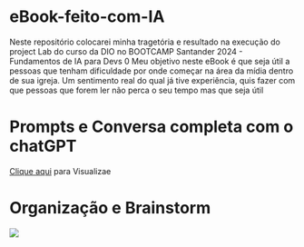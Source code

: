 # eBook-feito-com-IA
Neste repositório colocarei minha tragetória e resultado na execução do project Lab do curso da DIO no BOOTCAMP Santander 2024 - Fundamentos de IA para Devs
0
Meu objetivo neste eBook é que seja útil a pessoas que tenham dificuldade por onde começar na área da mídia dentro de sua igreja. Um sentimento real do qual já tive experiência, quis fazer com que pessoas que forem ler não perca o seu tempo mas que seja útil

# Prompts e Conversa completa com o chatGPT 

<a target="_blank" href="https://chatgpt.com/share/347e4e80-9394-45b2-8f64-40aa4992a2b3">Clique aqui</a> para Visualizae

# Organização e Brainstorm

<a target="_blank" href="https://app.milanote.com/1SvYeX1YYO3M6S?p=LwqTauaHZz3"><img src="https://lh3.googleusercontent.com/pw/AP1GczNTYSgzYY5pitc0bfftFQo_HXxzQQuGz-fVTJ7-dtYIOZwjdYYfA7tC6rppkgaSjRNGQdtuRV2QP0rL1-b4eVU4ydvmzmpr-WEJgitxk96iDCH6tx_xZmdsf2A2VRimW3z1NiFmZRlME9kWUYLZmmIGSw=w1173-h953-s-no-gm?authuser=0"></a>
